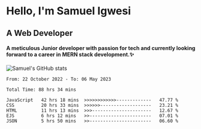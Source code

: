 # Hello, I'm Samuel Igwesi
## A Web Developer

#### A meticulous Junior developer with passion for tech and currently looking forward to a career in MERN stack development.:sparkles:


![Samuel's GitHub stats](https://github-readme-stats.vercel.app/api?username=SamuelIgwesi&show_icons=true&theme=radical)

<!--START_SECTION:waka-->

```text
From: 22 October 2022 - To: 06 May 2023

Total Time: 88 hrs 34 mins

JavaScript   42 hrs 18 mins  >>>>>>>>>>>>-------------   47.77 %
CSS          20 hrs 33 mins  >>>>>>-------------------   23.21 %
HTML         11 hrs 13 mins  >>>----------------------   12.67 %
EJS          6 hrs 12 mins   >>-----------------------   07.01 %
JSON         5 hrs 50 mins   >>-----------------------   06.60 %
```

<!--END_SECTION:waka-->
